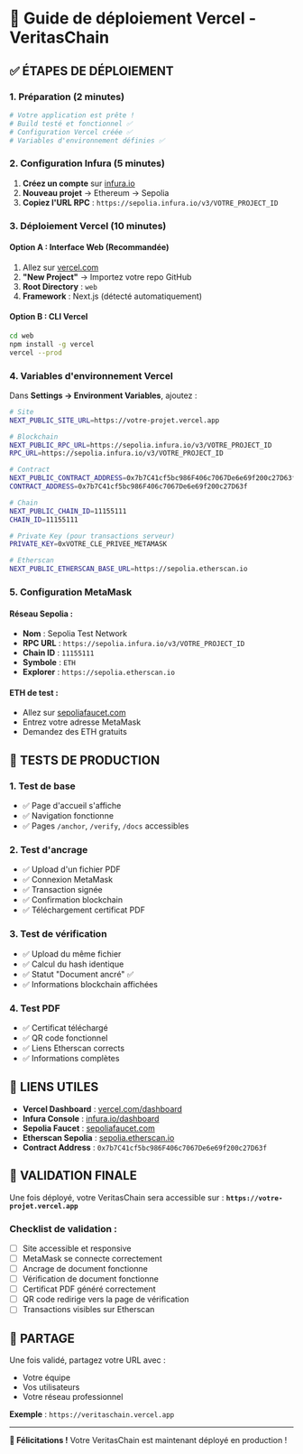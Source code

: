 # 🚀 Guide de déploiement Vercel - VeritasChain

## ✅ **ÉTAPES DE DÉPLOIEMENT**

### **1. Préparation (2 minutes)**
```bash
# Votre application est prête !
# Build testé et fonctionnel ✅
# Configuration Vercel créée ✅
# Variables d'environnement définies ✅
```

### **2. Configuration Infura (5 minutes)**
1. **Créez un compte** sur [infura.io](https://infura.io)
2. **Nouveau projet** → Ethereum → Sepolia
3. **Copiez l'URL RPC** : `https://sepolia.infura.io/v3/VOTRE_PROJECT_ID`

### **3. Déploiement Vercel (10 minutes)**

#### **Option A : Interface Web (Recommandée)**
1. Allez sur [vercel.com](https://vercel.com)
2. **"New Project"** → Importez votre repo GitHub
3. **Root Directory** : `web`
4. **Framework** : Next.js (détecté automatiquement)

#### **Option B : CLI Vercel**
```bash
cd web
npm install -g vercel
vercel --prod
```

### **4. Variables d'environnement Vercel**
Dans **Settings → Environment Variables**, ajoutez :

```bash
# Site
NEXT_PUBLIC_SITE_URL=https://votre-projet.vercel.app

# Blockchain
NEXT_PUBLIC_RPC_URL=https://sepolia.infura.io/v3/VOTRE_PROJECT_ID
RPC_URL=https://sepolia.infura.io/v3/VOTRE_PROJECT_ID

# Contract
NEXT_PUBLIC_CONTRACT_ADDRESS=0x7b7C41cf5bc986F406c7067De6e69f200c27D63f
CONTRACT_ADDRESS=0x7b7C41cf5bc986F406c7067De6e69f200c27D63f

# Chain
NEXT_PUBLIC_CHAIN_ID=11155111
CHAIN_ID=11155111

# Private Key (pour transactions serveur)
PRIVATE_KEY=0xVOTRE_CLE_PRIVEE_METAMASK

# Etherscan
NEXT_PUBLIC_ETHERSCAN_BASE_URL=https://sepolia.etherscan.io
```

### **5. Configuration MetaMask**

#### **Réseau Sepolia :**
- **Nom** : Sepolia Test Network
- **RPC URL** : `https://sepolia.infura.io/v3/VOTRE_PROJECT_ID`
- **Chain ID** : `11155111`
- **Symbole** : `ETH`
- **Explorer** : `https://sepolia.etherscan.io`

#### **ETH de test :**
- Allez sur [sepoliafaucet.com](https://sepoliafaucet.com)
- Entrez votre adresse MetaMask
- Demandez des ETH gratuits

## 🧪 **TESTS DE PRODUCTION**

### **1. Test de base**
- ✅ Page d'accueil s'affiche
- ✅ Navigation fonctionne
- ✅ Pages `/anchor`, `/verify`, `/docs` accessibles

### **2. Test d'ancrage**
- ✅ Upload d'un fichier PDF
- ✅ Connexion MetaMask
- ✅ Transaction signée
- ✅ Confirmation blockchain
- ✅ Téléchargement certificat PDF

### **3. Test de vérification**
- ✅ Upload du même fichier
- ✅ Calcul du hash identique
- ✅ Statut "Document ancré" ✅
- ✅ Informations blockchain affichées

### **4. Test PDF**
- ✅ Certificat téléchargé
- ✅ QR code fonctionnel
- ✅ Liens Etherscan corrects
- ✅ Informations complètes

## 🔗 **LIENS UTILES**

- **Vercel Dashboard** : [vercel.com/dashboard](https://vercel.com/dashboard)
- **Infura Console** : [infura.io/dashboard](https://infura.io/dashboard)
- **Sepolia Faucet** : [sepoliafaucet.com](https://sepoliafaucet.com)
- **Etherscan Sepolia** : [sepolia.etherscan.io](https://sepolia.etherscan.io)
- **Contract Address** : `0x7b7C41cf5bc986F406c7067De6e69f200c27D63f`

## 🎯 **VALIDATION FINALE**

Une fois déployé, votre VeritasChain sera accessible sur :
**`https://votre-projet.vercel.app`**

### **Checklist de validation :**
- [ ] Site accessible et responsive
- [ ] MetaMask se connecte correctement
- [ ] Ancrage de document fonctionne
- [ ] Vérification de document fonctionne
- [ ] Certificat PDF généré correctement
- [ ] QR code redirige vers la page de vérification
- [ ] Transactions visibles sur Etherscan

## 🚀 **PARTAGE**

Une fois validé, partagez votre URL avec :
- Votre équipe
- Vos utilisateurs
- Votre réseau professionnel

**Exemple** : `https://veritaschain.vercel.app`

---

**🎉 Félicitations !** Votre VeritasChain est maintenant déployé en production !
